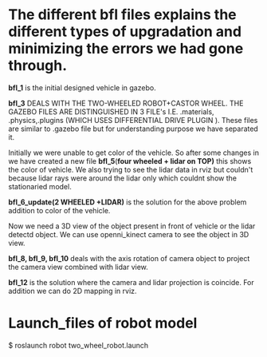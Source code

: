 # The different bfl files explains the different types of upgradation and minimizing the errors we had gone through.

**bfl_1** is the initial designed vehicle in gazebo.

**bfl_3** DEALS WITH THE TWO-WHEELED ROBOT+CASTOR WHEEL. THE GAZEBO FILES ARE DISTINGUISHED IN 3 FILE's I.E. .materials, .physics,.plugins (WHICH USES DIFFERENTIAL DRIVE PLUGIN ). These files are similar to .gazebo file but for understanding purpose we have separated it.

Initially we were unable to get color of the vehicle. So after some changes in  we have created a new file **bfl_5**(**four wheeled + lidar on TOP)** this  shows the color of vehicle. We also trying to see the lidar data in rviz but couldn't because lidar rays were around the lidar only which couldnt show the stationaried model.

**bfl_6_update(2 WHEELED +LIDAR)** is the solution for the above problem addition to color of the vehicle.

Now we need a 3D view of the object present in front of vehicle or the lidar detectd object. We can use openni_kinect camera to see the object in 3D view.

**bfl_8, bfl_9, bfl_10** deals with the axis rotation of camera object to project the camera view combined with lidar view.

**bfl_12** is the solution where the camera and lidar projection is coincide. For addition we can do 2D mapping in rviz.

# Launch_files of robot model

$ roslaunch robot two_wheel_robot.launch
